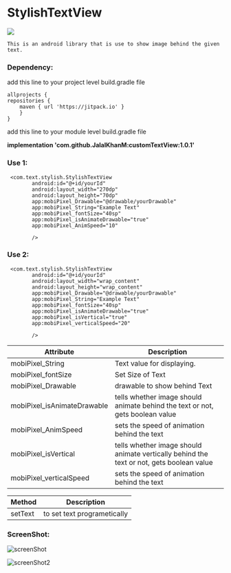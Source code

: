 
# StylishTextView

[![](https://jitpack.io/v/JalalKhanM/customTextView.svg)](https://jitpack.io/#JalalKhanM/customTextView)

    This is an android library that is use to show image behind the given text.

### Dependency:

add this line to your project level build.gradle file

````
allprojects {
repositories {
    maven { url 'https://jitpack.io' }
    }
}
````

add this line to your module level build.gradle file

**implementation 'com.github.JalalKhanM:customTextView:1.0.1'**


### Use 1:
````
 <com.text.stylish.StylishTextView
        android:id="@+id/yourId"
        android:layout_width="270dp"
        android:layout_height="70dp"
        app:mobiPixel_Drawable="@drawable/yourDrawable"
        app:mobiPixel_String="Example Text"
        app:mobiPixel_fontSize="40sp"
        app:mobiPixel_isAnimateDrawable="true"
        app:mobiPixel_AnimSpeed="10"
   
        />

````

### Use 2:
````
 <com.text.stylish.StylishTextView
        android:id="@+id/yourId"
        android:layout_width="wrap_content"
        android:layout_height="wrap_content"
        app:mobiPixel_Drawable="@drawable/yourDrawable"
        app:mobiPixel_String="Example Text"
        app:mobiPixel_fontSize="40sp"
        app:mobiPixel_isAnimateDrawable="true"
        app:mobiPixel_isVertical="true"
        app:mobiPixel_verticalSpeed="20"
 
        />

````

| Attribute | Description |
| --- | --- |
| mobiPixel_String | Text value for displaying. |
| mobiPixel_fontSize | Set Size of Text |
| mobiPixel_Drawable | drawable to show behind Text |
| mobiPixel_isAnimateDrawable | tells whether image should animate behind the text or not, gets boolean value |
| mobiPixel_AnimSpeed | sets the speed of animation behind the text |
| mobiPixel_isVertical | tells whether image should animate vertically behind the text or not, gets boolean value |
| mobiPixel_verticalSpeed | sets the speed of animation behind the text |

| Method | Description |
| --- | --- |
| setText | to set text programetically |


### ScreenShot:

![screenShot](https://user-images.githubusercontent.com/111576812/212462204-93ea5edc-d6a3-4837-9bc9-3c14bddf3ce0.PNG)


![screenShot2](https://user-images.githubusercontent.com/111576812/212470029-3996dee8-6d53-436a-bdde-67cd7c076419.png)



